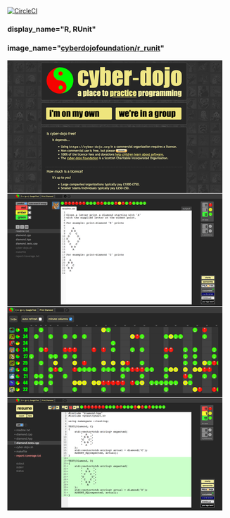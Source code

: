 [![CircleCI](https://circleci.com/gh/cyber-dojo-start-points/r-runit.svg?style=svg)](https://circleci.com/gh/cyber-dojo-start-points/r-runit)

### display_name="R, RUnit"
### image_name="[cyberdojofoundation/r_runit](https://hub.docker.com/repository/docker/cyberdojofoundation/r_runit)"

![cyber-dojo.org home page](https://github.com/cyber-dojo/cyber-dojo/blob/master/shared/home_page_snapshot.png)
